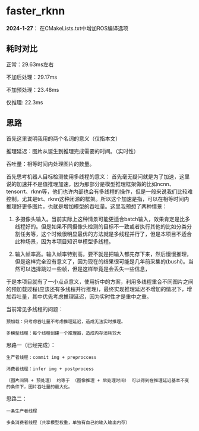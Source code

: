 # faster_rknn

**2024-1-27**： 在CMakeLists.txt中增加ROS编译选项


## 耗时对比

正常：29.63ms左右

不加后处理：29.17ms

不加预处理：23.48ms

仅推理: 22.3ms


## 思路

首先这里说明我用的两个名词的意义（仅指本文）

推理延迟：图片从诞生到推理完成需要的时间。（实时性）

吞吐量：相等时间内处理图片的数量。



首先思考机器人目标检测使用多线程的意义：
    首先毫无疑问就是为了加速，这里说的加速并不是值推理加速，因为那部分是模型推理框架做的比如ncnn、tensorrt、rknn等，他们也许内部也会有多线程的操作，但是一般来说我们比较难控制，尤其是trt、rknn这种闭源的框架。所以这个加速是指，可以在相等时间内推理好更多图片，也就是增加模型的吞吐量。这里我预想了两种情景：

1. 多摄像头输入。当前实际上这种情景可能更适合batch输入，效果肯定是比多线程好的。但是如果不同摄像头检测的目标不一致或者执行其他的比如分类分割任务等，这个时候很明显最优的方法就是多线程并行了，但是本项目不适合此种场景，因为本项目知识单模型多线程。

2. 输入帧率高。输入帧率特别高，要不就是把输入都先存下来，然后慢慢推理，但是这样完全没有意义了，因为现在的结果很可能是几年前采集的(bushi)。当然可以选择跳过一些帧，但是这样毕竟是会丢失一些信息，


于是本项目就有了一小点点意义，使用折中的方案，利用多线程重合不同图片之间的预加载过程(应该还有多线程并行推理)，最终实现推理延迟不增加的情况下，增加吞吐量，其中优先考虑推理延迟，因为实时性才是重中之重。

当前常见多线程的问题：

    预加载：只考虑吞吐量不考虑推理延迟，造成无法实时推理。

    多模型线程：每个线程创建一个推理器，造成内存消耗较大


思路一（已经完成）：

    生产者线程：commit img + preproccess

    消费者线程：infer img + postprocess

    （图片间隔 + 预处理） 约等于 （图像推理 + 后处理时间） 可以得到在推理延迟基本不变的条件下，图片吞吐量的最大化。


思路二：

    一条生产者线程

    多条消费者线程（共享模型权重，单独有自己的输入输出内存）

